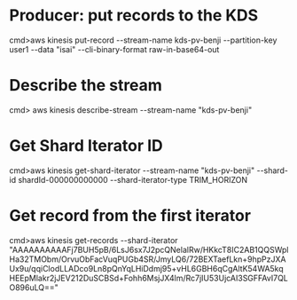 # Producer: put records to the KDS

cmd>aws kinesis put-record --stream-name kds-pv-benji  --partition-key user1 --data "isai" --cli-binary-format raw-in-base64-out

# Describe the stream
cmd> aws kinesis describe-stream --stream-name "kds-pv-benji"

# Get Shard Iterator ID
cmd>aws kinesis get-shard-iterator --stream-name "kds-pv-benji" --shard-id shardId-000000000000 --shard-iterator-type TRIM_HORIZON

# Get record from the first iterator
cmd>aws kinesis get-records --shard-iterator  "AAAAAAAAAAFj7BUH5pB/6LsJ6sx7J2pcQNelalRw/HKkcT8IC2AB1QQSWplHa32TMObm/OrvuObFacVuqPUGb4SR/JmyLQ6/72BEXTaefLkn+9hpPzJXAUx9u/qqiClodLLADco9Ln8pQnYqLHiDdmj95+vHL6GBH6qCgAltK54WA5kqHEEpMlakr2jJEV212DuSCBSd+Fohh6MsjJX4lm/Rc7jIU53UjcAI3SGFFAvI7QLO896uLQ=="
